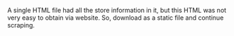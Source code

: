 A single HTML file had all the store information in it, but this HTML was not very easy to obtain via website. So, download as a static file and continue scraping.

